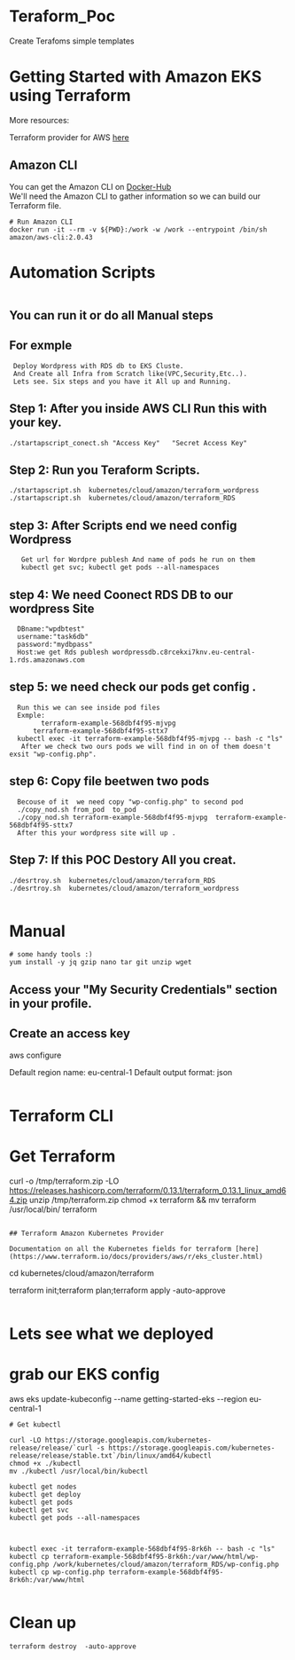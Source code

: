 # Teraform_Poc
Create Terafoms simple templates  
# Getting Started with Amazon EKS using Terraform

More resources:

Terraform provider for AWS [here](https://www.terraform.io/docs/providers/aws/index.html) <br/>

## Amazon CLI

You can get the Amazon CLI on [Docker-Hub](https://hub.docker.com/r/amazon/aws-cli) <br/>
We'll need the Amazon CLI to gather information so we can build our Terraform file.

```
# Run Amazon CLI
docker run -it --rm -v ${PWD}:/work -w /work --entrypoint /bin/sh amazon/aws-cli:2.0.43

```
# Automation Scripts
```
```
## You can run it or do all Manual steps
## For exmple
```
 Deploy Wordpress with RDS db to EKS Cluste.
 And Create all Infra from Scratch like(VPC,Security,Etc..).
 Lets see. Six steps and you have it All up and Running.
```
## Step 1: After you inside AWS CLI Run this with your key.
```
./startapscript_conect.sh "Access Key"   "Secret Access Key"
```
## Step 2: Run you Teraform Scripts.
```
./startapscript.sh  kubernetes/cloud/amazon/terraform_wordpress 
./startapscript.sh  kubernetes/cloud/amazon/terraform_RDS
```
## step 3: After Scripts end we need config Wordpress
```
   Get url for Wordpre publesh And name of pods he run on them
   kubectl get svc; kubectl get pods --all-namespaces
```
## step 4: We need Coonect RDS DB to our wordpress Site
```
  DBname:"wpdbtest"
  username:"task6db"
  password:"mydbpass"
  Host:we get Rds publesh wordpressdb.c8rcekxi7knv.eu-central-1.rds.amazonaws.com
```  
## step 5: we need check our pods get config .
```
  Run this we can see inside pod files 
  Exmple:
        terraform-example-568dbf4f95-mjvpg   
      terraform-example-568dbf4f95-sttx7
  kubectl exec -it terraform-example-568dbf4f95-mjvpg -- bash -c "ls"
   After we check two ours pods we will find in on of them doesn't exsit "wp-config.php".
```   
## step 6: Copy file beetwen two pods 
```
  Becouse of it  we need copy "wp-config.php" to second pod
  ./copy_nod.sh from_pod  to_pod
  ./copy_nod.sh terraform-example-568dbf4f95-mjvpg  terraform-example-568dbf4f95-sttx7
  After this your wordpress site will up .   
```  
## Step 7: If this POC Destory All you creat.
```
./desrtroy.sh  kubernetes/cloud/amazon/terraform_RDS
./desrtroy.sh  kubernetes/cloud/amazon/terraform_wordpress
```
```
```

# Manual 
```
# some handy tools :)
yum install -y jq gzip nano tar git unzip wget

```
## Access your "My Security Credentials" section in your profile. 
## Create an access key

aws configure

Default region name: eu-central-1
Default output format: json
```
```
# Terraform CLI 
# Get Terraform

curl -o /tmp/terraform.zip -LO https://releases.hashicorp.com/terraform/0.13.1/terraform_0.13.1_linux_amd64.zip
unzip /tmp/terraform.zip
chmod +x terraform && mv terraform /usr/local/bin/
terraform
```

## Terraform Amazon Kubernetes Provider 

Documentation on all the Kubernetes fields for terraform [here](https://www.terraform.io/docs/providers/aws/r/eks_cluster.html)

```
cd kubernetes/cloud/amazon/terraform

terraform init;terraform plan;terraform apply -auto-approve

```
```
# Lets see what we deployed

# grab our EKS config
aws eks update-kubeconfig --name getting-started-eks --region eu-central-1
```
# Get kubectl

curl -LO https://storage.googleapis.com/kubernetes-release/release/`curl -s https://storage.googleapis.com/kubernetes-release/release/stable.txt`/bin/linux/amd64/kubectl
chmod +x ./kubectl
mv ./kubectl /usr/local/bin/kubectl

kubectl get nodes
kubectl get deploy
kubectl get pods
kubectl get svc
kubectl get pods --all-namespaces 



kubectl exec -it terraform-example-568dbf4f95-8rk6h -- bash -c "ls"
kubectl cp terraform-example-568dbf4f95-8rk6h:/var/www/html/wp-config.php /work/kubernetes/cloud/amazon/terraform_RDS/wp-config.php
kubectl cp wp-config.php terraform-example-568dbf4f95-8rk6h:/var/www/html


```

# Clean up 

```
terraform destroy  -auto-approve
```
